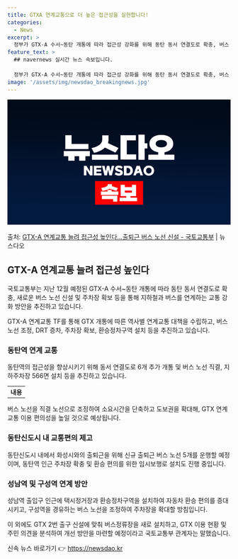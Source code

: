```yaml
---
title: GTXA 연계교통으로 더 높은 접근성을 실현합니다!
categories:
  - News
excerpt: >
  정부가 GTX-A 수서~동탄 개통에 따라 접근성 강화를 위해 동탄 동서 연결도로 확충, 버스 노선 신설, 주…
feature_text: >
  ## navernews 실시간 뉴스 속보입니다.

  정부가 GTX-A 수서~동탄 개통에 따라 접근성 강화를 위해 동탄 동서 연결도로 확충, 버스 노선 신설, 주…
image: '/assets/img/newsdao_breakingnews.jpg'
---
```


![뉴스다오 속보](/assets/img/newsdao_breakingnews.jpg)

<p>출처: <a href="https://newsdao.kr/3741" rel="dofollow">GTX-A 연계교통 늘려 접근성 높인다…출퇴근 버스 노선 신설 - 국토교통부</a> | 뉴스다오</p>

<h2 data-ke-size="size26">GTX-A 연계교통 늘려 접근성 높인다</h2>
국토교통부는 지난 12월 예정된 GTX-A 수서~동탄 개통에 따라 동탄 동서 연결도로 확충, 새로운 버스 노선 신설 및 주차장 확보 등을 통해 지하철과 버스를 연계하는 교통 강화 방안을 추진하고 있습니다.

<p data-ke-size="size16">GTX-A 연계교통 TF를 통해 GTX 개통에 따른 역사별 연계교통 대책을 수립하고, 버스 노선 조정, DRT 증차, 주차장 확보, 환승정차구역 설치 등을 추진하고 있습니다.</p>

<h3>동탄역 연계 교통</h3>
<p data-ke-size="size16">동탄역의 접근성을 향상시키기 위해 동서 연결도로 6개 추가 개통 및 버스 노선 직결, 지하주차장 566면 설치 등을 추진하고 있습니다.</p>
<table>
	<tr>
		<td style="text-align: center; height: 17px;"><b>내용</b></td>
	</tr>
</table>
<p data-ke-size="size16">버스 노선을 직결 노선으로 조정하여 소요시간을 단축하고 도보권을 확대해, GTX 연계교통 이용 편의성을 높일 것으로 예상됩니다.</p>

<h3>동탄신도시 내 교통편의 제고</h3>
<p data-ke-size="size16">동탄신도시 내에서 화성시와의 출퇴근을 위해 신규 출퇴근 버스 노선 5개를 운행할 예정이며, 동탄역 인근 주차장 확충 및 환승 편의를 위한 임시보행로 설치도 진행 중입니다.</p>

<h3>성남역 및 구성역 연계 방안</h3>
<p data-ke-size="size16">성남역 출입구 인근에 택시정거장과 환승정차구역을 설치하여 자동차 환승 편의를 증대시키고, 구성역을 경유하는 버스 노선을 조정하여 주차장을 확대할 방침입니다.</p>

이 외에도 GTX 2번 출구 신설에 맞춰 버스정류장을 새로 설치하고, GTX 이용 현황 및 주민 의견을 분석하여 개선 방안을 마련할 예정이라고 국토교통부 관계자는 말했습니다. 

신속 뉴스 바로가기 👉 <a href="https://newsdao.kr" rel="dofollow">https://newsdao.kr</a>


